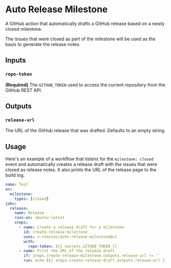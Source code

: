 # Auto Release Milestone

A GitHub action that automatically drafts a GitHub release based on a newly closed milestone.

The issues that were closed as part of the milestone will be used as the basis to generate the release notes.

## Inputs

### `repo-token`

**(Required)** The `GITHUB_TOKEN` used to access the current repository from the GitHub REST API.

## Outputs

### `release-url`

The URL of the GitHub release that was drafted. Defaults to an empty string.

## Usage

Here's an example of a workflow that listens for the `milestone: closed` event and automatically creates a release draft with the issues that were closed as release notes. It also prints the URL of the release page to the build log.

```yaml
name: Test
on:
  milestone:
    types: [closed]
jobs:
  release:
    name: Release
    runs-on: ubuntu-latest
    steps:
      - name: Create a release draft for a milestone
        id: create-release-milestone
        uses: n-roussos/auto-release-milestone@v1
        with:
          repo-token: ${{ secrets.GITHUB_TOKEN }}
      - name: Print the URL of the release draft
        if: steps.create-release-milestone.outputs.release-url != ''
        run: echo ${{ steps.create-release-draft.outputs.release-url }}
```
